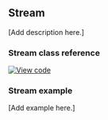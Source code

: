 ## Stream

[Add description here.]

### Stream class reference

[![View code](https://www.mbed.com/embed/?type=library)](http://os-doc-builder.test.mbed.com/docs/development/mbed-os-api-doxy/classmbed_1_1_stream.html)

### Stream example

[Add example here.]
